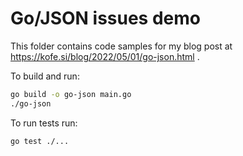 # Go/JSON issues demo

This folder contains code samples for my blog post at https://kofe.si/blog/2022/05/01/go-json.html .

To build and run:
```bash
go build -o go-json main.go
./go-json
```

To run tests run:
```bash
go test ./...
```
